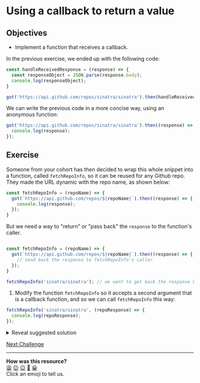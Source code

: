 # Using a callback to return a value

## Objectives

 * Implement a function that receives a callback.

In the previous exercise, we ended up with the following code:

```js
const handleReceivedResponse = (response) => {
  const responseObject = JSON.parse(response.body);
  console.log(responseObject);
}

got('https://api.github.com/repos/sinatra/sinatra').then(handleReceivedResponse);
```

We can write the previous code in a more concise way, using an anonymous function:

```javascript
got('https://api.github.com/repos/sinatra/sinatra').then((response) => {
  console.log(response);
});
```

## Exercise

Someone from your cohort has then decided to wrap this whole snippet into a function, called `fetchRepoInfo`, so it can be reused for any Github repo. They made the URL dynamic with the repo name, as shown below:

```js
const fetchRepoInfo = (repoName) => {
  got(`https://api.github.com/repos/${repoName}`).then((response) => {
    console.log(response);
  });
}
```

But we need a way to "return" or "pass back" the `response` to the function's caller.
```javascript

const fetchRepoInfo = (repoName) => {
  got(`https://api.github.com/repos/${repoName}`).then((response) => {
    // send back the response to fetchRepoInfo's caller
  });
}

fetchRepoInfo('sinatra/sinatra'); // we want to get back the response here
```

1. Modify the function `fetchRepoInfo` so it accepts a second argument that is a callback function, and so we can call `fetchRepoInfo` this way:

```javascript
fetchRepoInfo('sinatra/sinatra', (repoResponse) => {
  console.log(repoResponse);
});
```

<details>
<summary>Reveal suggested solution</summary>

```javascript
const got = require('got');

const fetchRepoInfo = (repoName, callback) => {
  got(`https://api.github.com/repos/${repoName}`).then((response) => {
    callback(response);
  });
}
```
</details>
  


[Next Challenge](27_weather_api.md)

<!-- BEGIN GENERATED SECTION DO NOT EDIT -->

---

**How was this resource?**  
[😫](https://airtable.com/shrUJ3t7KLMqVRFKR?prefill_Repository=makersacademy/javascript-fundamentals&prefill_File=contents/26_callbacks_return.md&prefill_Sentiment=😫) [😕](https://airtable.com/shrUJ3t7KLMqVRFKR?prefill_Repository=makersacademy/javascript-fundamentals&prefill_File=contents/26_callbacks_return.md&prefill_Sentiment=😕) [😐](https://airtable.com/shrUJ3t7KLMqVRFKR?prefill_Repository=makersacademy/javascript-fundamentals&prefill_File=contents/26_callbacks_return.md&prefill_Sentiment=😐) [🙂](https://airtable.com/shrUJ3t7KLMqVRFKR?prefill_Repository=makersacademy/javascript-fundamentals&prefill_File=contents/26_callbacks_return.md&prefill_Sentiment=🙂) [😀](https://airtable.com/shrUJ3t7KLMqVRFKR?prefill_Repository=makersacademy/javascript-fundamentals&prefill_File=contents/26_callbacks_return.md&prefill_Sentiment=😀)  
Click an emoji to tell us.

<!-- END GENERATED SECTION DO NOT EDIT -->
